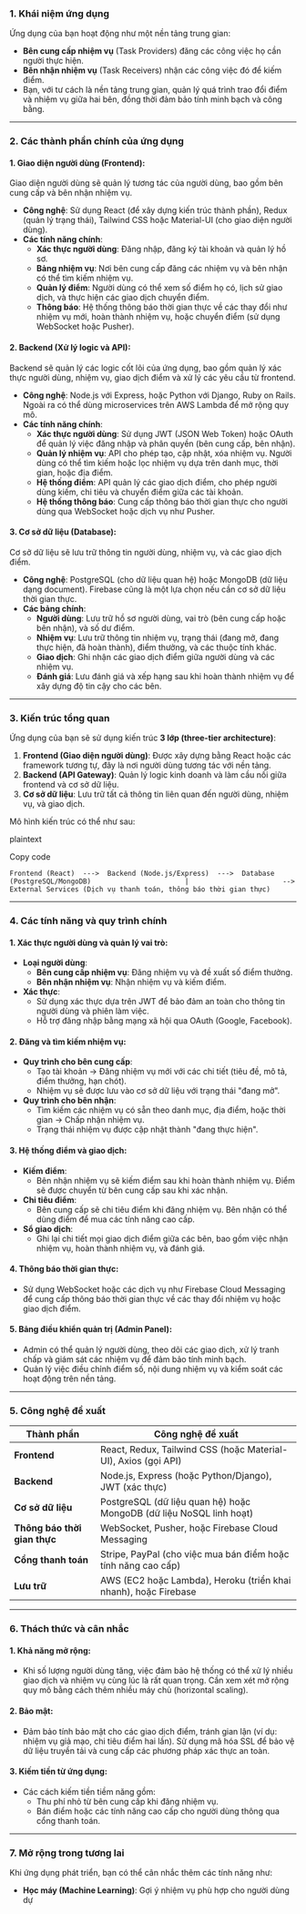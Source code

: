 ### **1. Khái niệm ứng dụng**

Ứng dụng của bạn hoạt động như một nền tảng trung gian:

- **Bên cung cấp nhiệm vụ** (Task Providers) đăng các công việc họ cần người thực hiện.
- **Bên nhận nhiệm vụ** (Task Receivers) nhận các công việc đó để kiếm điểm.
- Bạn, với tư cách là nền tảng trung gian, quản lý quá trình trao đổi điểm và nhiệm vụ giữa hai bên, đồng thời đảm bảo tính minh bạch và công bằng.

---

### **2. Các thành phần chính của ứng dụng**

#### 1. **Giao diện người dùng (Frontend)**:

Giao diện người dùng sẽ quản lý tương tác của người dùng, bao gồm bên cung cấp và bên nhận nhiệm vụ.

- **Công nghệ**: Sử dụng React (để xây dựng kiến trúc thành phần), Redux (quản lý trạng thái), Tailwind CSS hoặc Material-UI (cho giao diện người dùng).
- **Các tính năng chính**:
    - **Xác thực người dùng**: Đăng nhập, đăng ký tài khoản và quản lý hồ sơ.
    - **Bảng nhiệm vụ**: Nơi bên cung cấp đăng các nhiệm vụ và bên nhận có thể tìm kiếm nhiệm vụ.
    - **Quản lý điểm**: Người dùng có thể xem số điểm họ có, lịch sử giao dịch, và thực hiện các giao dịch chuyển điểm.
    - **Thông báo**: Hệ thống thông báo thời gian thực về các thay đổi như nhiệm vụ mới, hoàn thành nhiệm vụ, hoặc chuyển điểm (sử dụng WebSocket hoặc Pusher).

#### 2. **Backend (Xử lý logic và API)**:

Backend sẽ quản lý các logic cốt lõi của ứng dụng, bao gồm quản lý xác thực người dùng, nhiệm vụ, giao dịch điểm và xử lý các yêu cầu từ frontend.

- **Công nghệ**: Node.js với Express, hoặc Python với Django, Ruby on Rails. Ngoài ra có thể dùng microservices trên AWS Lambda để mở rộng quy mô.
- **Các tính năng chính**:
    - **Xác thực người dùng**: Sử dụng JWT (JSON Web Token) hoặc OAuth để quản lý việc đăng nhập và phân quyền (bên cung cấp, bên nhận).
    - **Quản lý nhiệm vụ**: API cho phép tạo, cập nhật, xóa nhiệm vụ. Người dùng có thể tìm kiếm hoặc lọc nhiệm vụ dựa trên danh mục, thời gian, hoặc địa điểm.
    - **Hệ thống điểm**: API quản lý các giao dịch điểm, cho phép người dùng kiếm, chi tiêu và chuyển điểm giữa các tài khoản.
    - **Hệ thống thông báo**: Cung cấp thông báo thời gian thực cho người dùng qua WebSocket hoặc dịch vụ như Pusher.

#### 3. **Cơ sở dữ liệu (Database)**:

Cơ sở dữ liệu sẽ lưu trữ thông tin người dùng, nhiệm vụ, và các giao dịch điểm.

- **Công nghệ**: PostgreSQL (cho dữ liệu quan hệ) hoặc MongoDB (dữ liệu dạng document). Firebase cũng là một lựa chọn nếu cần cơ sở dữ liệu thời gian thực.
- **Các bảng chính**:
    - **Người dùng**: Lưu trữ hồ sơ người dùng, vai trò (bên cung cấp hoặc bên nhận), và số dư điểm.
    - **Nhiệm vụ**: Lưu trữ thông tin nhiệm vụ, trạng thái (đang mở, đang thực hiện, đã hoàn thành), điểm thưởng, và các thuộc tính khác.
    - **Giao dịch**: Ghi nhận các giao dịch điểm giữa người dùng và các nhiệm vụ.
    - **Đánh giá**: Lưu đánh giá và xếp hạng sau khi hoàn thành nhiệm vụ để xây dựng độ tin cậy cho các bên.

---

### **3. Kiến trúc tổng quan**

Ứng dụng của bạn sẽ sử dụng kiến trúc **3 lớp (three-tier architecture)**:

1. **Frontend (Giao diện người dùng)**: Được xây dựng bằng React hoặc các framework tương tự, đây là nơi người dùng tương tác với nền tảng.
2. **Backend (API Gateway)**: Quản lý logic kinh doanh và làm cầu nối giữa frontend và cơ sở dữ liệu.
3. **Cơ sở dữ liệu**: Lưu trữ tất cả thông tin liên quan đến người dùng, nhiệm vụ, và giao dịch.

Mô hình kiến trúc có thể như sau:

plaintext

Copy code

`Frontend (React)  --->  Backend (Node.js/Express)  --->  Database (PostgreSQL/MongoDB)                       |                       --> External Services (Dịch vụ thanh toán, thông báo thời gian thực)`

---

### **4. Các tính năng và quy trình chính**

#### 1. **Xác thực người dùng và quản lý vai trò**:

- **Loại người dùng**:
    - **Bên cung cấp nhiệm vụ**: Đăng nhiệm vụ và đề xuất số điểm thưởng.
    - **Bên nhận nhiệm vụ**: Nhận nhiệm vụ và kiếm điểm.
- **Xác thực**:
    - Sử dụng xác thực dựa trên JWT để bảo đảm an toàn cho thông tin người dùng và phiên làm việc.
    - Hỗ trợ đăng nhập bằng mạng xã hội qua OAuth (Google, Facebook).

#### 2. **Đăng và tìm kiếm nhiệm vụ**:

- **Quy trình cho bên cung cấp**:
    - Tạo tài khoản → Đăng nhiệm vụ mới với các chi tiết (tiêu đề, mô tả, điểm thưởng, hạn chót).
    - Nhiệm vụ sẽ được lưu vào cơ sở dữ liệu với trạng thái "đang mở".
- **Quy trình cho bên nhận**:
    - Tìm kiếm các nhiệm vụ có sẵn theo danh mục, địa điểm, hoặc thời gian → Chấp nhận nhiệm vụ.
    - Trạng thái nhiệm vụ được cập nhật thành "đang thực hiện".

#### 3. **Hệ thống điểm và giao dịch**:

- **Kiếm điểm**:
    - Bên nhận nhiệm vụ sẽ kiếm điểm sau khi hoàn thành nhiệm vụ. Điểm sẽ được chuyển từ bên cung cấp sau khi xác nhận.
- **Chi tiêu điểm**:
    - Bên cung cấp sẽ chi tiêu điểm khi đăng nhiệm vụ. Bên nhận có thể dùng điểm để mua các tính năng cao cấp.
- **Sổ giao dịch**:
    - Ghi lại chi tiết mọi giao dịch điểm giữa các bên, bao gồm việc nhận nhiệm vụ, hoàn thành nhiệm vụ, và đánh giá.

#### 4. **Thông báo thời gian thực**:

- Sử dụng WebSocket hoặc các dịch vụ như Firebase Cloud Messaging để cung cấp thông báo thời gian thực về các thay đổi nhiệm vụ hoặc giao dịch điểm.

#### 5. **Bảng điều khiển quản trị (Admin Panel)**:

- Admin có thể quản lý người dùng, theo dõi các giao dịch, xử lý tranh chấp và giám sát các nhiệm vụ để đảm bảo tính minh bạch.
- Quản lý việc điều chỉnh điểm số, nội dung nhiệm vụ và kiểm soát các hoạt động trên nền tảng.

---

### **5. Công nghệ đề xuất**

|Thành phần|Công nghệ đề xuất|
|---|---|
|**Frontend**|React, Redux, Tailwind CSS (hoặc Material-UI), Axios (gọi API)|
|**Backend**|Node.js, Express (hoặc Python/Django), JWT (xác thực)|
|**Cơ sở dữ liệu**|PostgreSQL (dữ liệu quan hệ) hoặc MongoDB (dữ liệu NoSQL linh hoạt)|
|**Thông báo thời gian thực**|WebSocket, Pusher, hoặc Firebase Cloud Messaging|
|**Cổng thanh toán**|Stripe, PayPal (cho việc mua bán điểm hoặc tính năng cao cấp)|
|**Lưu trữ**|AWS (EC2 hoặc Lambda), Heroku (triển khai nhanh), hoặc Firebase|

---

### **6. Thách thức và cân nhắc**

#### 1. **Khả năng mở rộng**:

- Khi số lượng người dùng tăng, việc đảm bảo hệ thống có thể xử lý nhiều giao dịch và nhiệm vụ cùng lúc là rất quan trọng. Cần xem xét mở rộng quy mô bằng cách thêm nhiều máy chủ (horizontal scaling).

#### 2. **Bảo mật**:

- Đảm bảo tính bảo mật cho các giao dịch điểm, tránh gian lận (ví dụ: nhiệm vụ giả mạo, chi tiêu điểm hai lần). Sử dụng mã hóa SSL để bảo vệ dữ liệu truyền tải và cung cấp các phương pháp xác thực an toàn.

#### 3. **Kiếm tiền từ ứng dụng**:

- Các cách kiếm tiền tiềm năng gồm:
    - Thu phí nhỏ từ bên cung cấp khi đăng nhiệm vụ.
    - Bán điểm hoặc các tính năng cao cấp cho người dùng thông qua cổng thanh toán.

---

### **7. Mở rộng trong tương lai**

Khi ứng dụng phát triển, bạn có thể cân nhắc thêm các tính năng như:

- **Học máy (Machine Learning)**: Gợi ý nhiệm vụ phù hợp cho người dùng dự
